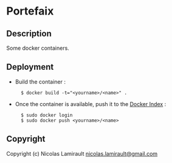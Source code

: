 Portefaix
=========

## Description

Some docker containers.

## Deployment

* Build the container :

        $ docker build -t="<yourname>/<name>" .

* Once the container is available, push it to the [Docker Index](index.docker.io) :

        $ sudo docker login
        $ sudo docker push <yourname>/<name>


## Copyright

Copyright (c) Nicolas Lamirault <nicolas.lamirault@gmail.com>
